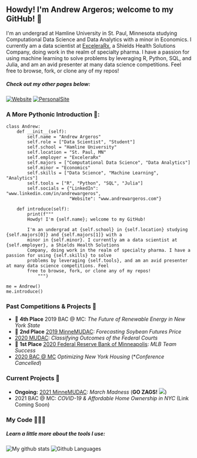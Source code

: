 ## Howdy! I'm Andrew Argeros; welcome to my GitHub! 👋

I'm an undergrad at Hamline University in St. Paul, Minnesota studying Computational Data Science and Data Analytics with a minor in Economics. I currently am a data scientist at [ExceleraRx](www.ExceleraRx.com), a Shields Health Solutions Company, doing work in the realm of specialty pharma. I have a passion for using machine learning to solve problems by leveraging R, Python, SQL, and Julia, and am an avid presenter at many data science competitions. Feel free to browse, fork, or clone any of my repos!

##### *Check out my other pages below:*

[![Website](https://img.shields.io/badge/linkedin-%230077B5.svg?&style=for-the-badge&logo=linkedin&logoColor=white)](https://www.linkedin.com/in/andrewargeros/)
[![PersonalSite](https://img.shields.io/static/v1?label=andrewargeros.com&message=Website&color=789ab7&style=for-the-badge)](www.andrewargeros.com)

### A More Pythonic Introduction 🐍:

```
class Andrew:
    def __init__(self):
        self.name = "Andrew Argeros"
        self.role = ["Data Scientist", "Student"]
        self.school = "Hamline University"
        self.location = "St. Paul, MN"
        self.employer = "ExceleraRx"
        self.majors = ["Computational Data Science", "Data Analytics"]
        self.minor = "Economics"
        self.skills = ["Data Science", "Machine Learning", "Analytics"]
        self.tools = ["R", "Python", "SQL", "Julia"]
        self.socials = {"LinkedIn": "www.linkedin.com/in/andrewargeros",
                        "Website": "www.andrewargeros.com"}

    def introduce(self):
        print(f"""
        Howdy! I'm {self.name}; welcome to my GitHub!

        I'm an undergrad at {self.school} in {self.location} studying {self.majors[0]} and {self.majors[1]} with a
        minor in {self.minor}. I currently am a data scientist at {self.employer}, a Shields Health Solutions
        Company, doing work in the realm of specialty pharma. I have a passion for using {self.skills} to solve
        problems by leveraging {self.tools}, and am an avid presenter at many data science competitions. Feel
        free to browse, fork, or clone any of my repos!
            """)

me = Andrew()
me.introduce()   
```

### Past Competitions & Projects 🥼

- 🏅 **4th Place** 2019 BAC @ MC: *The Future of Renewable Energy in New York State*
- 🥈 **2nd Place** [2019 MinneMUDAC](www.github.com/andrewargeros/minnemudac): *Forecasting Soybean Futures Price*
- [2020 MUDAC](www.github.com/andrewargeros/mudac2020): *Classifying Outcomes of the Federal Courts*
- 🥇 **1st Place** [2020 Federal Reserve Bank of Minneapolis](www.github.com/andrewargeros/Federal-Reserve-2020-MLB-Team-Success): *MLB Team Success*
- [2020 BAC @ MC](www.github.com/andrewargeros/BAC-MC-2020) *Optimizing New York Housing* (**Conference Cancelled*)

### Current Projects 🧪

- **Ongoing:** [2021 MinneMUDAC](www.github.com/andrewargeros/minnemudac-2021): *March Madness* (**GO ZAGS!** ![](https://a1.espncdn.com/combiner/i?img=/i/teamlogos/ncaa/500/2250.png&h=35&w=35))
- 2021 BAC @ MC: *COVID-19 & Affordable Home Ownership in NYC* (Link Coming Soon)

### My Code ‍👨🏽‍💻

##### *Learn a little more about the tools I use:*

![My github stats](https://github-readme-stats.vercel.app/api?username=andrewargeros&show_icons=true&theme=prussian&count_private=True)
![Github Languages](https://github-readme-stats.vercel.app/api/top-langs/?username=andrewargeros&show_icons=true&layout=compact&theme=prussian&hide=html)
